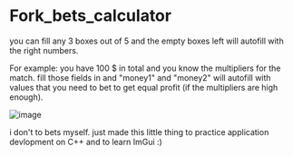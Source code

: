 # Fork_bets_calculator

you can fill any 3 boxes out of 5 and the empty boxes left will autofill with the right numbers. 

For example: you have 100 $ in total and you know the multipliers for the match. fill those fields in and "money1" and "money2" will autofill with values that you need to bet to get equal profit (if the multipliers are high enough).

![image](https://github.com/mpshmakov/Fork_bets_calculator/assets/104257422/05162c1f-74fb-4732-9f4b-f62cd05b1bd1)

i don't to bets myself. just made this little thing to practice application devlopment on C++ and to learn ImGui :)
